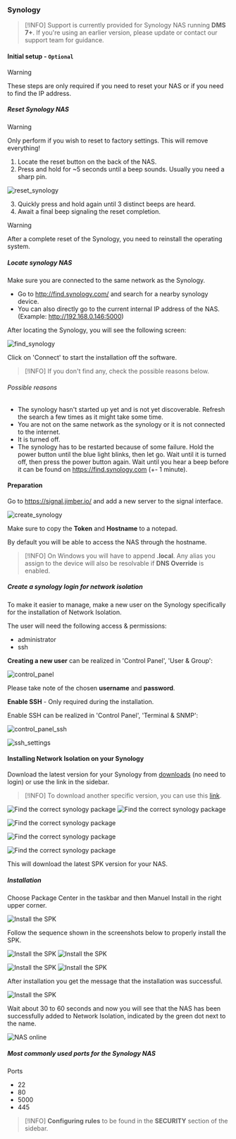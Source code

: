 ### Synology

>[!INFO]
> Support is currently provided for Synology NAS running **DMS 7+**. If you're using an earlier version, please update or contact our support team for guidance.

#### Initial setup - `Optional`

> [!WARNING]
> These steps are only required if you need to reset your NAS or if you need to find the IP address. 



##### **Reset Synology NAS**

<!-- > [!INFO]
> **Note:** Only perform if you wish to reset to factory settings. -->

> [!WARNING]
> Only perform if you wish to reset to factory settings.
> This will remove everything!

  1. Locate the reset button on the back of the NAS.
  2. Press and hold for ~5 seconds until a beep sounds. Usually you need a sharp pin.

  ![reset_synology](reset_synology.png ':size=100')

  3. Quickly press and hold again until 3 distinct beeps are heard.
  4. Await a final beep signaling the reset completion.

  > [!Warning]
  > After a complete reset of the Synology, you need to reinstall the operating system.

##### **Locate synology NAS**

Make sure you are connected to the same network as the Synology.

- Go to http://find.synology.com/ and search for a nearby synology device.
- You can also directly go to the current internal IP address of the NAS. (Example: http://192.168.0.146:5000)

After locating the Synology, you will see the following screen:

![find_synology](find_synology.png ':size=500')

Click on 'Connect' to start the installation off the software.  

>[!INFO]
> If you don't find any, check the possible reasons below. 

###### Possible reasons
- The synology hasn't started up yet and is not yet discoverable. Refresh the search a few times as it might take some time.
- You are not on the same network as the synology or it is not connected to the internet.
- It is turned off.
- The synology has to be restarted because of some failure. Hold the power button until the blue light blinks, then let go. 
Wait until it is turned off, then press the power button again. Wait until you hear a beep before it can be found on https://find.synology.com (+- 1 minute).


#### Preparation
Go to https://signal.jimber.io/ and add a new server to the signal interface. 

![create_synology](create_synology.png ':size=500')

Make sure to copy the **Token** and **Hostname** to a notepad. 

By default you will be able to access the NAS through the hostname. 

>[!INFO]
> On Windows you will have to append **.local**. Any alias you assign to the device will also be resolvable if **DNS Override** is enabled.

##### Create a synology login for network isolation

To make it easier to manage, make a new user on the Synology specifically for the installation of Network Isolation. 

The user will need the following access & permissions: 
  - administrator
  - ssh 

**Creating a new user** can be realized in 'Control Panel', 'User & Group':

![control_panel](control_panel.png ':size=500') 

Please take note of the chosen **username** and **password**. 

**Enable SSH** - Only required during the installation.

Enable SSH can be realized in 'Control Panel', 'Terminal & SNMP':

![control_panel_ssh](control_panel_ssh.png ':size=500') 

![ssh_settings](ssh_settings.png ':size=500')


#### Installing Network Isolation on your Synology

Download the latest version for your Synology from [downloads](https://signal.jimber.io/downloads) (no need to login) or use the link in the sidebar.

> [!INFO]
> To download another specific version, you can use this [link](https://signal.jimber.io/clients).


<!-- ![Find the correct synology package](head-to-synology-downloads.png ':size=300x')
![Find the correct synology package](head-to-synology-downloads2.png ':size:700x')
![Find the correct synology package](head-to-synology-downloads3.png ':size=500x')
![Find the correct synology package](find-synology-version.png ':size=800x')
![Find the correct synology package](head-to-synology-downloads4.png ':size=500x') -->

![Find the correct synology package](choose_download_syn.png ':size=200')
![Find the correct synology package](download_synology.png ':size=700') 

![Find the correct synology package](download_syn_warning.png ':size=500x250') 

![Find the correct synology package](info_center.png ':size=500') 

![Find the correct synology package](choose_model.png ':size=500x250') 

This will download the latest SPK version for your NAS.

##### Installation

Choose Package Center in the taskbar and then Manuel Install in the right upper corner.

![Install the SPK](install-spk.png ':size=500')

Follow the sequence shown in the screenshots below to properly install the SPK.

![Install the SPK](install-spk2.png ':size=500')
![Install the SPK](install-spk3.png ':size=500')

![Install the SPK](install-spk5.png ':size=500')
![Install the SPK](install-spk6.png ':size=500')

After installation you get the message that the installation was successful.

![Install the SPK](install_syn_succes.png ':size=500')


Wait about 30 to 60 seconds and now you will see that the NAS has been successfully added to Network Isolation, indicated by the green dot next to the name.

![NAS online](nas-online.png ':size=500')

##### Most commonly used ports for the Synology NAS

Ports

- 22
- 80
- 5000
- 445


>[!INFO]
>**Configuring rules** to be found in the **SECURITY** section of the sidebar.

